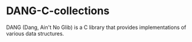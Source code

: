# DANG-C-collections

DANG (Dang, Ain't No Glib) is a C library that provides implementations of various data structures. 
